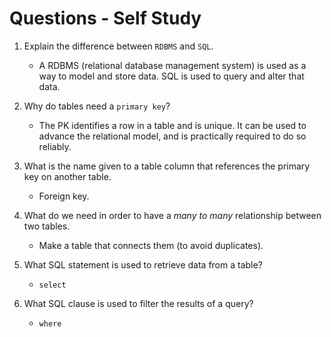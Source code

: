 # Questions - Self Study

1.  Explain the difference between `RDBMS` and `SQL`.
    - A RDBMS (relational database management system) is used as a way to model and store data. SQL is used to query and alter that data.

1.  Why do tables need a `primary key`?
    - The PK identifies a row in a table and is unique. It can be used to advance the relational model, and is practically required to do so reliably.

1.  What is the name given to a table column that references the primary key on another table.
    - Foreign key.

1.  What do we need in order to have a _many to many_ relationship between two tables.
    - Make a table that connects them (to avoid duplicates).

1.  What SQL statement is used to retrieve data from a table?
    - `select`

1.  What SQL clause is used to filter the results of a query?
    - `where`
